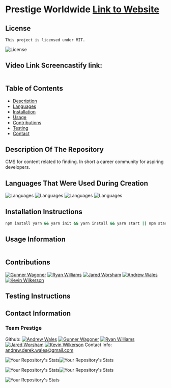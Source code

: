 # Prestige Worldwide  [Link to Website]()
  ## License
    This project is licensed under MIT.
  ![License](https://img.shields.io/badge/License-MIT-blue.svg)

  ## Video Link Screencastify link: 
  <img src="" alt="">

  ## Table of Contents
  - [Description](#description-of-the-repository)
  - [Languages](#languages-that-were-used-during-creation)
  - [Installation](#installation-instructions)
  - [Usage](#usage-information)
  - [Contributions](#contributions)
  - [Testing](#testing-instructions)
  - [Contact](#contact-information)

  ## Description Of The Repository
  CMS for content related to finding. In short a career community for aspiring developers.
  ## Languages That Were Used During Creation
  ![Languages](https://img.shields.io/badge/Randomizer-Master-red)
  ![Languages](https://img.shields.io/badge/JavaScript-Master-blue)
  ![Languages](https://img.shields.io/badge/Handlebar-Gangster-orange)
  ![Languages](https://img.shields.io/badge/Backend-Bandit-green)
  ## Installation Instructions
  ```bash
npm install yarn && yarn init && yarn install && yarn start || npm start
```
  ## Usage Information
  
  <img src="" alt="">

  ## Contributions
  [![Gunner Wagoner](https://contrib.rocks/image?repo=GunnySensei/project_prestige_worldwide)](https://github.com/GunnySensei/project_prestige_worldwide)
  [![Ryan Williams](https://contrib.rocks/image?repo=Sly-Ry/NoSpace)](https://github.com/Sly-Ry/NoSpace)
  [![Jared Worsham](https://contrib.rocks/image?repo=jaredtrp/employee-tracker)](https://github.com/jaredtrp/employee-tracker)
  [![Andrew Wales](https://contrib.rocks/image?repo=diirtydog/Take-This-Job-And)](https://github.com/diirtydog/Take-This-Job-And)
  [![Kevin Wilkerson](https://contrib.rocks/image?repo=KevinJWilkerson/team-profile-generator)](https://github.com/KevinJWilkerson/team-profile-generator)
  ## Testing Instructions
  
  ## Contact Information
  ### Team Prestige   
  Github: [![Andrew Wales](https://contrib.rocks/image?repo=diirtydog/Take-This-Job-And)](andrew.derek.wales@gmail.com)
  [![Gunner Wagoner](https://contrib.rocks/image?repo=GunnySensei/project_prestige_worldwide)](https://github.com/GunnySensei)
  [![Ryan Williams](https://contrib.rocks/image?repo=Sly-Ry/NoSpace)](https://github.com/Sly-Ry)
  [![Jared Worsham](https://contrib.rocks/image?repo=jaredtrp/employee-tracker)](https://github.com/jaredtrp)
  [![Kevin Wilkerson](https://contrib.rocks/image?repo=KevinJWilkerson/team-profile-generator)](https://github.com/KevinJWilkerson)
  Contact Info: andrew.derek.wales@gmail.com


  ![Your Repository's Stats](https://github-readme-stats.vercel.app/api?username=diirtydog&show_icons=true)![Your Repository's Stats](https://github-readme-stats.vercel.app/api?username=GunnySensei&show_icons=true)
  
  ![Your Repository's Stats](https://github-readme-stats.vercel.app/api?username=Sly-Ry&show_icons=true)![Your Repository's Stats](https://github-readme-stats.vercel.app/api?username=jaredtrp&show_icons=true)
  
  ![Your Repository's Stats](https://github-readme-stats.vercel.app/api?username=KevinJWilkerson&show_icons=true)


